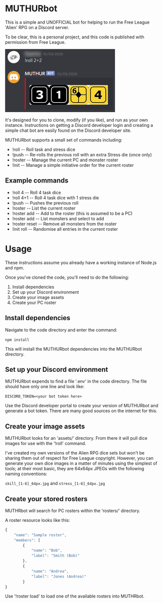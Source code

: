 # MUTHURbot
This is a simple and UNOFFICIAL bot for helping to run the Free League 'Alien' RPG on a Discord server.

To be clear, this is a personal project, and this code is published with permission from Free League.

![Example dice roll](/images/roll_example.png)

It's designed for you to clone, modify (if you like), and run as your own instance. 
Instructions on getting a Discord developer login and creating a simple chat bot are 
easily found on the Discord developer site.

MUTHURbot supports a small set of commands including:

  * !roll   -- Roll task and stress dice
  * !push   -- Re-rolls the previous roll with an extra Stress die (once only)
  * !roster -- Manage the current PC and monster roster
  * !init   -- Manage a simple initiative order for the current roster

## Example commands

  * !roll 4                   -- Roll 4 task dice
  * !roll 4+1                 -- Roll 4 task dice with 1 stress die
  * !push                     -- Pushes the previous roll
  * !roster                   -- List the current roster
  * !roster add <entityname>  -- Add <entityname> to the roster (this is assumed to be a PC)
  * !roster add               -- List monsters and select to add
  * !roster reset             -- Remove all monsters from the roster
  * !init roll                -- Randomise all entries in the current roster

# Usage
These instructions assume you already have a working instance of Node.js and npm.

Once you've cloned the code, you'll need to do the following:

  1. Install dependencies
  2. Set up your Discord environment
  3. Create your image assets
  4. Create your PC roster

## Install dependencies
Navigate to the code directory and enter the command:

`npm install`

This will install the MUTHURbot dependencies into the MUTHURbot directory.

## Set up your Discord environment
MUTHURbot expends to find a file '.env' in the code directory. The file 
should have only one line and look like:

`DISCORD_TOKEN=<your bot token here>`

Use the Discord developer portal to create your version of MUTHURbot and 
generate a bot token. There are many good sources on the internet for this.

## Create your image assets
MUTHURbot looks for an 'assets/' directory. From there it will pull dice images 
for use with the '!roll' command.

I've created my own versions of the Alien RPG dice sets but won't be sharing them 
out of respect for Free League copyright. However, you can generate your own 
dice images in a matter of minutes using the simplest of tools; at their most 
basic, they are 64x64px JPEGs with the following naming conventions:

`skill_[1-6]_64px.jpg` and `stress_[1-6]_64px.jpg`

## Create your stored rosters
MUTHRbot will search for PC rosters within the 'rosters/' directory.

A roster resource looks like this:
```javascript
{
    "name": "Sample roster",
    "members": [
        {
            "name": "Bob",
            "label": "Smith (Bob)"
        },
        {
            "name": "Andrea",
            "label": "Jones (Andrea)"
        }
}
```
Use '!roster load' to load one of the available rosters into MUTHRbot.
